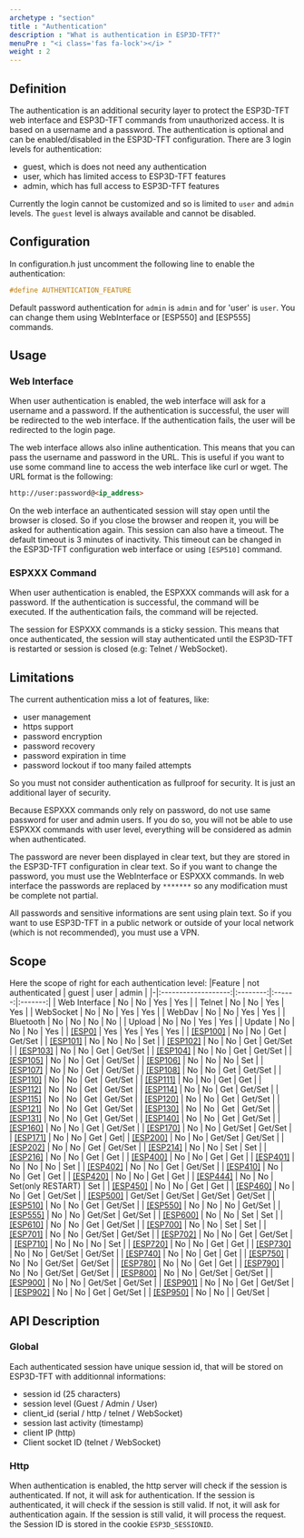 ```yaml
---
archetype : "section"
title : "Authentication"
description : "What is authentication in ESP3D-TFT?"
menuPre : "<i class='fas fa-lock'></i> "
weight : 2
---
```


## Definition
The authentication is an additional security layer to protect the ESP3D-TFT web interface and ESP3D-TFT commands from unauthorized access. It is based on a username and a password. The authentication is optional and can be enabled/disabled in the ESP3D-TFT configuration. There are 3 login levels for authentication:
- guest, which is does not need any authentication
- user, which has limited access to ESP3D-TFT features
- admin, which has full access to ESP3D-TFT features

Currently the login cannot be customized and so is limited to `user` and `admin` levels. The `guest` level is always available and cannot be disabled.

## Configuration

In configuration.h just uncomment the following line to enable the authentication:
```c++
#define AUTHENTICATION_FEATURE
```
Default password authentication for `admin` is `admin` and for 'user' is `user`. You can change them using WebInterface or [ESP550] and [ESP555] commands.

## Usage

### Web Interface

When user authentication is enabled, the web interface will ask for a username and a password. If the authentication is successful, the user will be redirected to the web interface. If the authentication fails, the user will be redirected to the login page.

The web interface allows also inline authentication. This means that you can pass the username and password in the URL. This is useful if you want to use some command line to access the web interface like curl or wget. The URL format is the following:

```html
http://user:password@<ip_address>
```

On the web interface an authenticated session will stay open until the browser is closed. So if you close the browser and reopen it, you will be asked for authentication again. This session can also have a timeout. The default timeout is 3 minutes of inactivity. This timeout can be changed in the ESP3D-TFT configuration web interface or using `[ESP510]` command.

### ESPXXX Command

When user authentication is enabled, the ESPXXX commands will ask for a password. If the authentication is successful, the command will be executed. If the authentication fails, the command will be rejected.

The session for ESPXXX commands is a sticky session. This means that once authenticated, the session will stay authenticated until the ESP3D-TFT is restarted or session is closed (e.g: Telnet / WebSocket).
## Limitations

The current authentication miss a lot of features, like:
- user management
- https support
- password encryption
- password recovery   
- password expiration in time
- password lockout if too many failed attempts

So you must not consider authentication as fullproof for security. It is just an additional layer of security.

Because ESPXXX commands only rely on password, do not use same password for user and admin users. If you do so, you will not be able to use ESPXXX commands with user level, everything will be considered as admin when authenticated.

The password are never been displayed in clear text, but they are stored in the ESP3D-TFT configuration in clear text. So if you want to change the password, you must use the WebInterface or ESPXXX commands.
In web interface the passwords are replaced by `*******` so any modification must be complete not partial.

All passwords and sensitive informations are sent using plain text. So if you want to use ESP3D-TFT in a public network or outside of your local network (which is not recommended), you must use a VPN.

## Scope

Here the scope of right for each authentication level:
|Feature | not authenticated | guest  | user | admin |
|-|:-------------------:|:--------:|:------:|:-------:|
| Web Interface | No | No | Yes | Yes |
| Telnet | No | No | Yes | Yes |
| WebSocket | No | No | Yes | Yes |
| WebDav | No | No | Yes | Yes |
| Bluetooth | No | No | No | No |
| Upload | No | No | Yes | Yes |
| Update | No | No | No | Yes |
| [[ESP0]](../commands/#commands) | Yes | Yes | Yes | Yes |
| [[ESP100]](../commands/esp100/) | No | No | Get | Get/Set |
| [[ESP101]](../commands/esp101/) | No | No | No | Set |
| [[ESP102]](../commands/esp102/) | No | No | Get | Get/Set |
| [[ESP103]](../commands/esp103/) | No | No | Get | Get/Set |
| [[ESP104]](../commands/esp104/) | No | No | Get | Get/Set |
| [[ESP105]](../commands/esp105/) | No | No | Get | Get/Set |
| [[ESP106]](../commands/esp106/) | No | No | No | Set |
| [[ESP107]](../commands/esp107/) | No | No | Get | Get/Set |
| [[ESP108]](../commands/esp108/) | No | No | Get | Get/Set |
| [[ESP110]](../commands/esp110/) | No | No | Get | Get/Set |
| [[ESP111]](../commands/esp111/) | No | No | Get | Get |
| [[ESP112]](../commands/esp112/) | No | No | Get | Get/Set |
| [[ESP114]](../commands/esp114/) | No | No | Get | Get/Set |
| [[ESP115]](../commands/esp1115/) | No | No | Get | Get/Set |
| [[ESP120]](../commands/esp120/) | No | No | Get | Get/Set |
| [[ESP121]](../commands/esp121/) | No | No | Get | Get/Set |
| [[ESP130]](../commands/esp130/) | No | No | Get | Get/Set |
| [[ESP131]](../commands/esp131/) | No | No | Get | Get/Set |
| [[ESP140]](../commands/esp140/) | No | No | Get | Get/Set |
| [[ESP160]](../commands/esp150/) | No | No | Get | Get/Set |
| [[ESP170]](../commands/esp170/) | No | No | Get/Set | Get/Set |
| [[ESP171]](../commands/esp171/) | No | No | Get | Get|
| [[ESP200]](../commands/esp200/) | No | No | Get/Set | Get/Set |
| [[ESP202]](../commands/esp202/) | No | No | Get | Get/Set |
| [[ESP214]](../commands/esp214/) | No | No | Set | Set |
| [[ESP216]](../commands/esp216/) | No | No | Get | Get |
| [[ESP400]](../commands/esp400/) | No | No | Get | Get |
| [[ESP401]](../commands/esp401/) | No | No | No | Set |
| [[ESP402]](../commands/esp402/) | No | No | Get | Get/Set |
| [[ESP410]](../commands/esp410/) | No | No | Get | Get |
| [[ESP420]](../commands/esp420/) | No | No | Get | Get |
| [[ESP444]](../commands/esp444/) | No | No |  Set(only RESTART) | Set |
| [[ESP450]](../commands/esp450/) | No | No | Get | Get |
| [[ESP460]](../commands/esp460/) | No | No | Get | Get/Set |
| [[ESP500]](../commands/esp500/) | Get/Set | Get/Set | Get/Set | Get/Set |
| [[ESP510]](../commands/esp510/) | No | No | Get | Get/Set |
| [[ESP550]](../commands/esp550/) | No | No | No | Get/Set |
| [[ESP555]](../commands/esp555/) | No | No | Get/Set | Get/Set |
| [[ESP600]](../commands/esp600/) | No | No | Set | Set |
| [[ESP610]](../commands/esp610/) | No | No | Get | Get/Set |
| [[ESP700]](../commands/esp700/) | No | No | Set | Set |
| [[ESP701]](../commands/esp701/) | No | No | Get/Set | Get/Set |
| [[ESP702]](../commands/esp701/) | No | No | Get | Get/Set |
| [[ESP710]](../commands/esp710/) | No | No | No | Set |
| [[ESP720]](../commands/esp720/) | No | No | Get | Get |
| [[ESP730]](../commands/esp730/) | No | No | Get/Set | Get/Set |
| [[ESP740]](../commands/esp740/) | No | No | Get | Get |
| [[ESP750]](../commands/esp750/) | No | No | Get/Set | Get/Set |
| [[ESP780]](../commands/esp780/) | No | No | Get | Get |
| [[ESP790]](../commands/esp790/) | No | No | Get/Set | Get/Set |
| [[ESP800]](../commands/esp800/) | No | No | Get/Set | Get/Set |
| [[ESP900]](../commands/esp900/) | No | No | Get/Set | Get/Set |
| [[ESP901]](../commands/esp901/) | No | No | Get | Get/Set |
| [[ESP902]](../commands/esp902/) | No | No | Get | Get/Set |
| [[ESP950]](../commands/esp950/) | No | No | 
 | Get/Set |

## API Description

### Global
Each authenticated session have unique session id, that will be stored on ESP3D-TFT with additionnal informations:
- session id (25 characters)
- session level (Guest / Admin / User)
- client_id (serial / http / telnet / WebSocket)
- session last activity (timestamp)
- client IP (http)
- Client socket ID (telnet / WebSocket)

### Http
When authentication is enabled, the http server will check if the session is authenticated. If not, it will ask for authentication. If the session is authenticated, it will check if the session is still valid. If not, it will ask for authentication again. If the session is still valid, it will process the request.
the Session ID is stored in the cookie `ESP3D_SESSIONID`.
